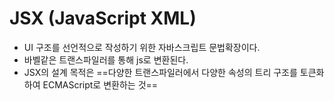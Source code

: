 
# JSX (JavaScript XML)
- UI 구조를 선언적으로 작성하기 위한 자바스크립트 문법확장이다.
- 바벨같은 트랜스파일러를 통해 js로 변환된다.
- JSX의 설계 목적은 ==다양한 트랜스파일러에서 다양한 속성의 트리 구조를 토큰화하여 ECMAScript로 변환하는 것==